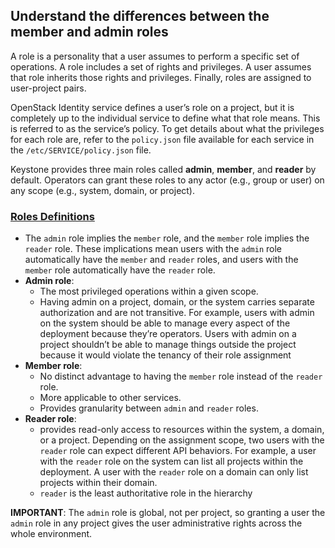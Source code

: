 ## Understand the differences between the member and admin roles

A role is a personality that a user assumes to perform a specific set of 
operations. A role includes a set of rights and privileges. A user assumes 
that role inherits those rights and privileges. Finally, roles are assigned 
to user-project pairs.

OpenStack Identity service defines a user’s role on a project, but it is 
completely up to the individual service to define what that role means. 
This is referred to as the service’s policy. To get details about what the 
privileges for each role are, refer to the `policy.json` file available for 
each service in the `/etc/SERVICE/policy.json` file. 

Keystone provides three main roles called __admin__, __member__, and 
__reader__ by default. Operators can grant these roles to any actor 
(e.g., group or user) on any scope (e.g., system, domain, or project).

### [Roles Definitions](https://docs.openstack.org/keystone/latest/admin/service-api-protection.html#roles-definitions)

  * The `admin` role implies the `member` role, and the `member` role implies 
the `reader` role. These implications mean users with the `admin` role 
automatically have the `member` and `reader` roles, and users with the `member` 
role automatically have the `reader` role.
  * __Admin role__:
    * The most privileged operations within a given scope.
    * Having admin on a project, domain, or the system carries separate 
authorization and are not transitive. For example, users with admin on the 
system should be able to manage every aspect of the deployment because they’re 
operators. Users with admin on a project shouldn’t be able to manage things 
outside the project because it would violate the tenancy of their role 
assignment
  * __Member role__: 
    * No distinct advantage to having the `member` role instead of the `reader` 
role. 
    * More applicable to other services.
    * Provides granularity between `admin` and `reader` roles.
  * __Reader role__: 
    * provides read-only access to resources within the system, 
a domain, or a project. Depending on the assignment scope, two users with the 
`reader` role can expect different API behaviors. For example, a user with the 
`reader` role on the system can list all projects within the deployment. A user 
with the `reader` role on a domain can only list projects within their domain.
    * `reader` is the least authoritative role in the hierarchy

  __IMPORTANT__: The `admin` role is global, not per project, so granting a 
  user the `admin` role in any project gives the user administrative rights 
  across the whole environment.



